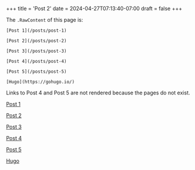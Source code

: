 +++
title = 'Post 2'
date = 2024-04-27T07:13:40-07:00
draft = false
+++

The `.RawContent` of this page is:

```text
[Post 1](/posts/post-1)

[Post 2](/posts/post-2)

[Post 3](/posts/post-3)

[Post 4](/posts/post-4)

[Post 5](/posts/post-5)

[Hugo](https://gohugo.io/)
```

Links to Post 4 and Post 5 are not rendered because the pages do not exist.

[Post 1](/posts/post-1)

[Post 2](/posts/post-2)

[Post 3](/posts/post-3)

[Post 4](/posts/post-4)

[Post 5](/posts/post-5)

[Hugo](https://gohugo.io/)
